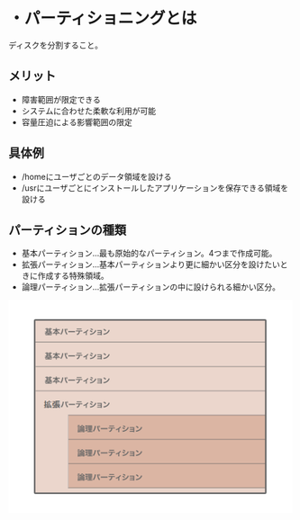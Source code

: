 # ・パーティショニングとは
ディスクを分割すること。

## メリット
- 障害範囲が限定できる  
- システムに合わせた柔軟な利用が可能  
- 容量圧迫による影響範囲の限定

## 具体例
- /homeにユーザごとのデータ領域を設ける
- /usrにユーザごとにインストールしたアプリケーションを保存できる領域を設ける

## パーティションの種類
- 基本パーティション...最も原始的なパーティション。4つまで作成可能。
- 拡張パーティション...基本パーティションより更に細かい区分を設けたいときに作成する特殊領域。
- 論理パーティション...拡張パーティションの中に設けられる細かい区分。

![パーティションの種類](/image/partitioning.png)
